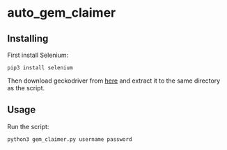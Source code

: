 # auto_gem_claimer

## Installing

First install Selenium:
```
pip3 install selenium
```

Then download geckodriver from [here](https://github.com/mozilla/geckodriver/releases) and extract it to the same directory as the script.

## Usage
Run the script:
```
python3 gem_claimer.py username password
```
